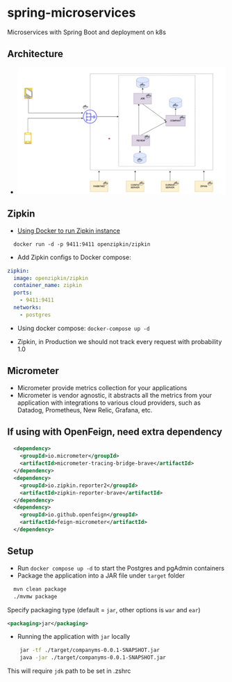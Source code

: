 # spring-microservices

Microservices with Spring Boot and deployment on k8s

## Architecture

- ![architecture](./architecture.png)

## Zipkin

- [Using Docker to run Zipkin instance](https://zipkin.io/pages/quickstart.html)

```
  docker run -d -p 9411:9411 openzipkin/zipkin
```

- Add Zipkin configs to Docker compose:

```yaml
zipkin:
  image: openzipkin/zipkin
  container_name: zipkin
  ports:
    - 9411:9411
  networks:
    - postgres
```

- Using docker compose: `docker-compose up -d`

- Zipkin, in Production we should not track every request with probability 1.0

## Micrometer

- Micrometer provide metrics collection for your applications
- Micrometer is vendor agnostic, it abstracts all the metrics from your application with integrations to various cloud providers, such as Datadog, Prometheus, New Relic, Grafana, etc.

## If using with OpenFeign, need extra dependency

```pom.xml
  <dependency>
    <groupId>io.micrometer</groupId>
    <artifactId>micrometer-tracing-bridge-brave</artifactId>
  </dependency>
  <dependency>
    <groupId>io.zipkin.reporter2</groupId>
    <artifactId>zipkin-reporter-brave</artifactId>
  </dependency>
  <dependency>
    <groupId>io.github.openfeign</groupId>
    <artifactId>feign-micrometer</artifactId>
  </dependency>
```

## Setup

- Run `docker compose up -d` to start the Postgres and pgAdmin containers
- Package the application into a JAR file under `target` folder

```bash
  mvn clean package
  ./mvmw package
```

Specify packaging type (default = `jar`, other options is `war` and `ear`)

```pom.xml
<packaging>jar</packaging>
```

- Running the application with `jar` locally

```bash
    jar -tf ./target/companyms-0.0.1-SNAPSHOT.jar
    java -jar ./target/companyms-0.0.1-SNAPSHOT.jar
```

This will require `jdk` path to be set in .zshrc

##
